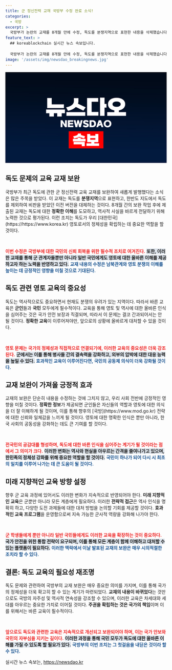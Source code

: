 ```yaml
---
title: 군 정신전력 교재 국방부 수정 완료 소식!
categories:
  - 국방
excerpt: >
  국방부가 논란의 교재를 8개월 만에 수정, 독도를 분쟁지역으로 표현한 내용을 삭제했습니다. 새롭고 단정한 지도에 담긴 변화, 그 배경은? 클릭해 확인해보세요!
feature_text: >
  ## koreablockchain 실시간 뉴스 속보입니다.

  국방부가 논란의 교재를 8개월 만에 수정, 독도를 분쟁지역으로 표현한 내용을 삭제했습니다. 새롭고 단정한 지도에 담긴 변화, 그 배경은? 클릭해 확인해보세요!
image: '/assets/img/newsdao_breakingnews.jpg'
---
```


<p><img src="/assets/img/newsdao_breakingnews.jpg" alt="koreablockchain 속보" /></p>

<h2 data-ke-size="size26">독도 문제의 교육 교재 보완</h2>

<p data-ke-size="size16">국방부가 최근 독도에 관한 군 정신전력 교육 교재를 보완하여 새롭게 발행했다는 소식은 많은 주목을 받았다. 이 교재는 독도를 <b>분쟁지역</b>으로 표현하고, 한반도 지도에서 독도를 제외하여 비판을 받았던 이전 버전을 대체하는 것이다. 8개월 간의 보완 작업 후에 제출된 교재는 독도에 대한 <b>정확한 이해</b>를 도모하고, 역사적 사실을 바르게 전달하기 위해 노력한 것으로 평가된다. 이런 조치는 독도가 우리 [대한민국](https://https://www.korea.kr) 영토로서의 정체성을 확립하는 데 중요한 역할을 할 것이다.</p>

<p data-ke-size="size16">&nbsp;</p>

<p><b><span style="color: #ee2323;">이번 수정은 국방부에 대한 국민의 신뢰 회복을 위한 필수적 조치로 여겨진다.</span></b> <b><span style="background-color: #21538527;">또한, 이러한 교재를 통해 군 관계자들뿐만 아니라 일반 국민에게도 영토에 대한 올바른 이해를 제공하고자 하는 노력을 반영하고 있다.</span></b> <b><span style="color: #1a5490;">교재 내용의 수정은 남북관계와 영토 분쟁의 이해를 높이는 데 긍정적인 영향을 미칠 것으로 기대된다.</span></b></p>

<h2 data-ke-size="size26">독도 관련 영토 교육의 중요성</h2>

<p data-ke-size="size16">독도는 역사적으로도 중요하면서 현재도 분쟁의 우려가 있는 지역이다. 따라서 바른 교육은 <b>군인</b>들과 <b>국민</b> 모두에게 필수적이다. 교육을 통해 영토 및 역사에 대한 올바른 인식을 심어주는 것은 국가 안전 보장과 직결되며, 따라서 이 문제는 결코 간과되어서는 안 될 것이다. <b>정확한 교육</b>이 이루어져야만, 앞으로의 상황에 올바르게 대처할 수 있을 것이다.</p>

<p data-ke-size="size16">&nbsp;</p>

<p><b><span style="color: #ee2323;">영토 문제는 국가의 정체성과 직접적으로 연결되기에, 이러한 교육의 중요성은 더욱 강조된다.</span></b> <b><span style="background-color: #21538527;">군에서는 이를 통해 병사들 간의 결속력을 강화하고, 외부의 압박에 대한 대응 능력을 높일 수 있다.</span></b> <b><span style="color: #1a5490;">효과적인 교육이 이루어진다면, 국민의 공동체 의식이 더욱 강화될 것이다.</span></b></p>

<h2 data-ke-size="size26">교재 보완이 가져올 긍정적 효과</h2>

<p data-ke-size="size16">교재의 보완은 단순히 내용을 수정하는 것에 그치지 않고, 우리 사회 전반에 긍정적인 영향을 미칠 것이다. <b>정확한 정보</b>가 제공되면 군인들은 자신들의 역할과 영토에 대한 의식을 더 잘 이해하게 될 것이며, 이를 통해 향후의 [국방](https://www.mod.go.kr) 전략에 대한 신뢰와 일체감을 느끼게 될 것이다. 영토에 대한 명확한 인식은 뿐만 아니라, 한국 사회의 공동성을 강화하는 데도 큰 기여를 할 것이다.</p>

<p data-ke-size="size16">&nbsp;</p>

<p><b><span style="color: #ee2323;">전국민의 공감대를 형성하며, 독도에 대한 바른 인식을 심어주는 계기가 될 것이라는 점에서 그 의미가 크다.</span></b> <b><span style="background-color: #21538527;">이러한 변화는 역사와 현실을 아우르는 간격을 줄여나가고 있으며, 한민족의 정체성 강화를 위해 중요한 역할을 할 것이다.</span></b> <b><span style="color: #1a5490;">국민이 하나가 되어 다시 시 최초의 일치를 이루어 나가는 데 큰 도움이 될 것이다.</span></b></p>

<h2 data-ke-size="size26">미래 지향적인 교육 방향 설정</h2>

<p data-ke-size="size16">향후 군 교육 과정에 있어서도 이러한 변화가 지속적으로 반영되어야 한다. <b>미래 지향적인 교육</b>은 군뿐만 아니라 모든 계층에게 필요하다. 이러한 <b>전략적 접근</b>은 역사 인식을 명확히 하고, 다양한 도전 과제들에 대한 대처 방법을 논의할 기회를 제공할 것이다. <b>효과적인 교육 프로그램</b>을 운영함으로써 지속 가능한 군사적 역량을 강화해 나가야 한다.</p>

<p data-ke-size="size16">&nbsp;</p>

<p><b><span style="color: #ee2323;">군 학생들에게 뿐만 아니라 일반 국민들에게도 이러한 교육을 확장하는 것이 중요하다.</span></b> <b><span style="background-color: #21538527;">국가 안전을 위한 통합 전략이 요구되며, 이를 통해 모든 계층이 함께 이해하고 대처할 수 있는 플랫폼이 필요하다.</span></b> <b><span style="color: #1a5490;">이러한 맥락에서 이날 발표된 교재의 보완은 매우 시의적절한 조치라 할 수 있다.</span></b></p>

<h2 data-ke-size="size26">결론: 독도 교육의 필요성 재조명</h2>

<p data-ke-size="size16">독도 문제와 관련하여 국방부의 교재 보완은 매우 중요한 의미를 가지며, 이를 통해 국가의 정체성을 더욱 확고히 할 수 있는 계기가 마련되었다. <b>교재의 내용이 바뀌었다</b>는 것만으로도 국방의 자주성 및 역사적 연속성을 강조할 수 있으며, 이러한 교육은 차세대와 세대를 아우르는 중요한 가치로 이어질 것이다. <b>주권을 확립하는 것은 국가의 책임</b>이며 이를 위해서는 바른 교육이 필수적이다.</p>

<p data-ke-size="size16">&nbsp;</p>

<p><b><span style="color: #ee2323;">앞으로도 독도와 관련한 교육은 지속적으로 개선되고 보완되어야 하며, 이는 국가 안보와 국민의 자부심을 지키는 길이다.</span></b> <b><span style="background-color: #21538527;">이러한 과정을 통해 국민 모두가 독도에 대한 올바른 이해를 가질 수 있도록 할 필요가 있다.</span></b> <b><span style="color: #1a5490;">국방부의 이번 조치는 그 첫걸음을 내딛은 것이라 할 수 있다.</span></b></p>
실시간 뉴스 속보는, <a href="https://newsdao.kr" rel="dofollow">https://newsdao.kr</a>


